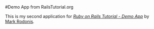 #Demo App from RailsTutorial.org

This is my second application for
[*Ruby on Rails Tutorial - Demo App*](http://railstutorial.org/)
by [Mark Rodonis](http://www.facebook.com/markrodonis).
